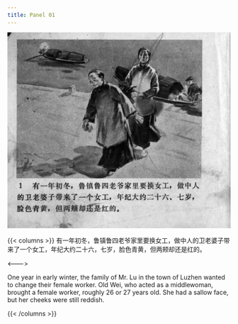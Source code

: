 ```yaml
---
title: Panel 01
---
```


![zhufu panel](./../../../images/zhufu/seifert0772_zf_0006_001.jpg)

{{< columns >}}
 有一年初冬，鲁镇鲁四老爷家里要换女工，做中人的卫老婆子带来了一个女工，年纪大约二十六，七岁，脸色青黄，但两颊却还是红的。

<--->

One year in early winter, the family of Mr. Lu in the town of Luzhen wanted to change their female worker. Old Wei, who acted as a middlewoman, brought a female worker, roughly 26 or 27 years old. She had a sallow face, but her cheeks were still reddish.

{{< /columns >}}